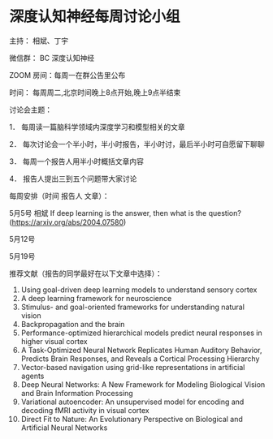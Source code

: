 # 深度认知神经每周讨论小组

主持： 相斌、丁宇

微信群： BC 深度认知神经

ZOOM 房间：每周一在群公告里公布

时间： 每周周二,北京时间晚上8点开始,晚上9点半结束	

讨论会主题：

1．	每周读一篇脑科学领域内深度学习和模型相关的文章

2．	每次讨论会一个半小时，半小时报告，半小时讨，最后半小时可自愿留下聊聊

3．	每周一个报告人用半小时概括文章内容

4．	报告人提出三到五个问题带大家讨论



每周安排（时间 报告人	文章）：

5月5号	相斌 	If deep learning is the answer, then what is the question? (https://arxiv.org/abs/2004.07580)

5月12号	

5月19号	


推荐文献（报告的同学最好在以下文章中选择）：
1.	Using goal-driven deep learning models to understand sensory cortex
2.	A deep learning framework for neuroscience
3.	Stimulus- and goal-oriented frameworks for understanding natural vision
4.	Backpropagation and the brain
5.	Performance-optimized hierarchical models predict neural responses in higher visual cortex
6.	A Task-Optimized Neural Network Replicates Human Auditory Behavior, Predicts Brain Responses, and Reveals a Cortical Processing Hierarchy
7.	Vector-based navigation using grid-like representations in artificial agents
8.	Deep Neural Networks: A New Framework for Modeling Biological Vision and Brain Information Processing
9.	Variational autoencoder: An unsupervised model for encoding and decoding fMRI activity in visual cortex
10.	Direct Fit to Nature: An Evolutionary Perspective on Biological and Artificial Neural Networks

